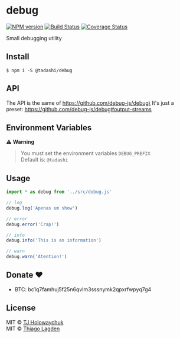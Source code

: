# debug

[![NPM version][npm-img]][npm] [![Build Status][ci-img]][ci] [![Coverage Status][coveralls-img]][coveralls]

[npm-img]: https://img.shields.io/npm/v/@tadashi/debug.svg
[npm]: https://www.npmjs.com/package/@tadashi/debug
[ci-img]: https://github.com/lagden/debug/actions/workflows/nodejs.yml/badge.svg
[ci]: https://github.com/lagden/debug/actions/workflows/nodejs.yml
[coveralls-img]: https://coveralls.io/repos/github/lagden/debug/badge.svg?branch=master
[coveralls]: https://coveralls.io/github/lagden/debug?branch=master

Small debugging utility

## Install

```
$ npm i -S @tadashi/debug
```

## API

The API is the same of https://github.com/debug-js/debug\
It's just a preset: https://github.com/debug-js/debug#output-streams

## Environment Variables

⚠️ **Warning**

> You must set the environment variables `DEBUG_PREFIX`\
> Default is: `@tadashi`

## Usage

```js
import * as debug from '../src/debug.js'

// log
debug.log('Apenas um show')

// error
debug.error('Crap!')

// info
debug.info('This is an information')

// warn
debug.warn('Atention!')
```

## Donate ❤️

- BTC: bc1q7famhuj5f25n6qvlm3sssnymk2qpxrfwpyq7g4

## License

MIT © [TJ Holowaychuk](tj@vision-media.ca)\
MIT © [Thiago Lagden](https://github.com/lagden)
